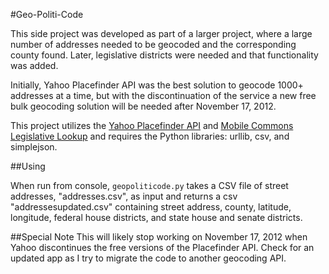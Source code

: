 #Geo-Politi-Code

This side project was developed as part of a larger project, where a large number of addresses needed to be geocoded and the corresponding county found.  Later, legislative districts were needed and that functionality was added. 

Initially, Yahoo Placefinder API was the best solution to geocode 1000+ addresses at a time, but with the discontinuation of the service a new free bulk geocoding solution will be needed after November 17, 2012.

This project utilizes the [Yahoo Placefinder API](http://developer.yahoo.com/geo/placefinder/) and [Mobile Commons Legislative Lookup](http://www.mobilecommons.com/mobile-commons-api/legislative-lookup/) and requires the Python libraries: urllib, csv, and simplejson.

##Using

When run from console, ```geopoliticode.py``` takes a CSV file of street addresses, "addresses.csv", as input and returns a csv "addressesupdated.csv" containing street address, county, latitude, longitude, federal house districts, and state house and senate districts.


##Special Note
This will likely stop working on November 17, 2012 when Yahoo discontinues the free versions of the Placefinder API.  Check for an updated app as I try to migrate the code to another geocoding API.